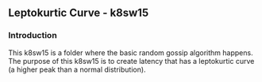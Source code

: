 ## Leptokurtic Curve - k8sw15

### Introduction
This k8sw15 is a folder where the basic random gossip algorithm happens. 
The purpose of this k8sw15 is to create latency that has 
a leptokurtic curve (a higher peak than a normal distribution). 

